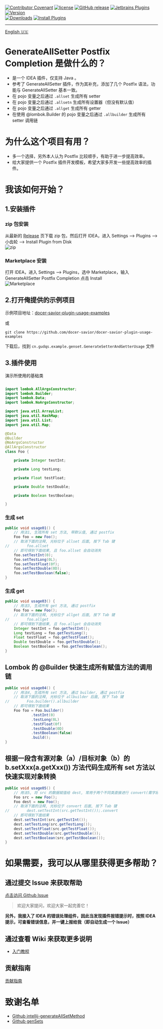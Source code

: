 [release-img]: https://img.shields.io/github/release/docer-savior/getter-setter-postfix-idea-plugin.svg
[latest-release]: https://github.com/docer-savior/getter-setter-postfix-idea-plugin/releases/latest
[plugin-img]: https://img.shields.io/badge/Idea%20Plugin-Setter%20Postfix%20Completion-orange.svg
[plugin]: https://plugins.jetbrains.com/plugin/19320
[jet-img]: https://img.shields.io/badge/plugin-Install%20Plugin-4597ff.svg
[jet]: http://localhost:63342/api/installPlugin?action=install&pluginId=gudqs7.github.io.getter-setter-postfix

[![Contributor Covenant](https://img.shields.io/badge/Contributor%20Covenant-2.1-4baaaa.svg)](CODE_OF_CONDUCT_CN.md)
[![license](https://img.shields.io/badge/license-MIT-green.svg)](LICENSE)
[![GitHub release][release-img]][latest-release] 
[![Jetbrains Plugins][plugin-img]][plugin]
[![Version](http://phpstorm.espend.de/badge/19320/version)][plugin]  
[![Downloads](http://phpstorm.espend.de/badge/19320/downloads)][plugin]
[![Install Plugins][jet-img]][jet]  

---
[English 🇺🇸](./README_EN.md)

# GenerateAllSetter Postfix Completion 是做什么的？

- 是一个 IDEA 插件，仅支持 Java 。
- 参考了 GenerateAllSetter 插件，作为其补充，添加了几个 Postfix 语法，功能与 GenerateAllSetter 基本一致。
- 在 pojo 变量之后通过 `.allset` 生成所有 setter
- 在 pojo 变量之后通过 `.allsetn` 生成所有设置器（但没有默认值）
- 在 pojo 变量之后通过 `.allget` 生成所有 getter
- 在使用 @lombok.Builder 的 pojo 变量之后通过 `.allbuilder` 生成所有 setter 调用链

# 为什么这个项目有用？

- 多一个选择，另外本人认为 Postfix 比较顺手，有助于进一步提高效率。
- 给大家提供一个 Postfix 插件开发模板，希望大家多开发一些提高效率的插件。

# 我该如何开始？

## 1.安装插件
### zip 包安装
从最新的 [Release][latest-release] 页下载 zip 包，然后打开 IDEA，进入 Settings --> Plugins --> 小齿轮 --> Install Plugin from Disk  
![zip](parts/imgs/install-plugin-from-disk.png)

### Marketplace 安装
打开 IDEA，进入 Settings --> Plugins，选中 Marketplace，输入 GenerateAllSetter Postfix Completion 点击 Install  
![Marketplace](parts/imgs/install-from-marketplace.png)


## 2.打开俺提供的示例项目
示例项目地址：[docer-savior-plugin-usage-examples](https://github.com/docer-savior/docer-savior-plugin-usage-examples)  

或  
```shell
git clone https://github.com/docer-savior/docer-savior-plugin-usage-examples
```
下载后，找到 `cn.gudqs.example.genset.GenerateSetterAndGetterUsage` 文件

## 3.插件使用

演示所使用的基础类  
```java

import lombok.AllArgsConstructor;
import lombok.Builder;
import lombok.Data;
import lombok.NoArgsConstructor;

import java.util.ArrayList;
import java.util.HashMap;
import java.util.List;
import java.util.Map;

@Data
@Builder
@NoArgsConstructor
@AllArgsConstructor
class Foo {

    private Integer testInt;

    private Long testLong;

    private Float testFloat;

    private Double testDouble;

    private Boolean testBoolean;

}
```

### 生成 set
```java
public void usage01() {
    // 用法1, 生成所有 set 方法, 带默认值, 通过 postfix
    Foo foo = new Foo();
    // 取消下面的注释, 光标位于 allset 后面, 按下 Tab 键
//        foo.allset
    // 即可得到下面结果, 且 foo.allset 会自动消失
    foo.setTestInt(0);
    foo.setTestLong(0L);
    foo.setTestFloat(0f);
    foo.setTestDouble(0D);
    foo.setTestBoolean(false);
}
```

### 生成 get
```java
public void usage03() {
    // 用法3, 生成所有 get 方法, 通过 postfix
    Foo foo = new Foo();
    // 取消下面的注释, 光标位于 allget 后面, 按下 Tab 键
//        foo.allget
    // 即可得到下面结果, 且 foo.allget 会自动消失
    Integer testInt = foo.getTestInt();
    Long testLong = foo.getTestLong();
    Float testFloat = foo.getTestFloat();
    Double testDouble = foo.getTestDouble();
    Boolean testBoolean = foo.getTestBoolean();
}
```


## Lombok 的 @Builder 快速生成所有赋值方法的调用链

```java
public void usage04() {
    // 用法4, 生成所有 set 方法, 通过 builder, 通过 postfix
    // 取消下面的注释, 光标位于 allbuilder 后面, 按下 Tab 键
//        Foo.builder().allbuilder
    // 即可得到下面结果
    Foo foo = Foo.builder()
            .testInt(0)
            .testLong(0L)
            .testFloat(0f)
            .testDouble(0D)
            .testBoolean(false)
            .build();
}
```

## 根据一段含有源对象（a）/目标对象（b）的 b.setXxx(a.getXxx()) 方法代码生成所有 set 方法以快速实现对象转换

```java
public void usage05() {
    // 用法5, 将 src 的数据赋值给 dest, 常用于两个不同类直接进行 convert(需字段名称相同), 通过 postfix
    Foo src = new Foo();
    Foo dest = new Foo();
    // 取消下面的注释, 光标位于 convert 后面, 按下 Tab 键
//        dest.setTestInt(src.getTestInt());.convert
    // 即可得到下面结果
    dest.setTestInt(src.getTestInt());
    dest.setTestLong(src.getTestLong());
    dest.setTestFloat(src.getTestFloat());
    dest.setTestDouble(src.getTestDouble());
    dest.setTestBoolean(src.getTestBoolean());
}
```


# 如果需要，我可以从哪里获得更多帮助？

## 通过提交 Issue 来获取帮助
 [点击访问 Github Issue](https://github.com/docer-savior/getter-setter-postfix-idea-plugin/issues)  
> 欢迎大家提问，欢迎大家一起完善它！

**另外，我接入了 IDEA 的错误处理组件，因此当发现插件报错提示时，按照 IDEA 提示，可查看错误信息，并一键上报给我（即自动生成一个 Issue）**

## 通过查看 Wiki 来获取更多说明

- [入门教程](https://github.com/docer-savior/getter-setter-postfix-idea-plugin/wiki/%E5%85%A5%E9%97%A8%E6%95%99%E7%A8%8B)

## 贡献指南
 [贡献指南](CONTRIBUTING_CN.md)

# 致谢名单

- [Github intellij-generateAllSetMethod](https://github.com/gejun123456/intellij-generateAllSetMethod)
- [Github genSets](https://github.com/yoke233/genSets)